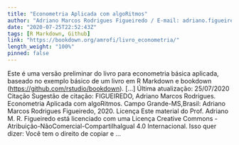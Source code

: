 ```yaml
---
title: "Econometria Aplicada com algoRitmos"
author: "Adriano Marcos Rodrigues Figueiredo / E-mail: adriano.figueiredo@ufms.br"
date: "2020-07-25T22:52:43Z"
tags: [R Markdown, Github]
link: "https://bookdown.org/amrofi/livro_econometria/"
length_weight: "100%"
pinned: false
---
```


Este é uma versão preliminar do livro para econometria básica aplicada, baseado no exemplo básico de um livro em R Markdown e bookdown (https://github.com/rstudio/bookdown). [...] Última atualização: 25/07/2020 Citação Sugestão de citação: FIGUEIREDO, Adriano Marcos Rodrigues. Econometria Aplicada com algoRitmos. Campo Grande-MS,Brasil: Adriano Marcos Rodrigues Figueiredo, 2020. Licença Este material do Prof. Adriano M. R. Figueiredo está licenciado com uma Licença Creative Commons - Atribuição-NãoComercial-CompartilhaIgual 4.0 Internacional. Isso quer dizer: Você tem o direito de copiar e ...
